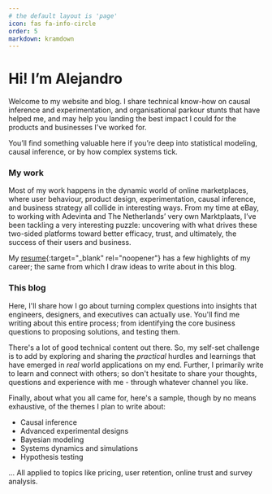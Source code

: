 ```yaml
---
# the default layout is 'page'
icon: fas fa-info-circle
order: 5
markdown: kramdown
---
```



# Hi! I’m Alejandro

Welcome to my website and blog. I share technical know-how on causal inference and experimentation, and organisational parkour stunts that have helped me, and may help you landing the best impact I could for the products and businesses I've worked for. 

You’ll find something valuable here if you’re deep into statistical modeling, causal inference, or by how complex systems tick.

### My work  
Most of my work happens in the dynamic world of online marketplaces, where user behaviour, product design, experimentation, causal inference, and business strategy all collide in interesting ways.
From my time at eBay, to working with Adevinta and The Netherlands’ very own Marktplaats, I’ve been tackling a very interesting puzzle: uncovering with what drives these two-sided platforms toward better efficacy, trust, and ultimately, the success of their users and business.

My [resume](https://aalvarezperez.github.io/resume/){:target="_blank" rel="noopener"} has a few highlights of my career; the same from which I draw ideas to write about in this blog.


### This blog
Here, I'll share how I go about turning complex questions into insights that engineers, designers, and executives can actually use. You'll find me writing about this entire process; from identifying the core business questions to proposing solutions, and testing them.

There's a lot of good technical content out there. So, my self-set challenge is to add by exploring and sharing the *practical* hurdles and learnings that have emerged in *real* world applications on my end. Further, I primarily write to learn and connect with others; so don't hesitate to share your thoughts, questions and experience with me - through whatever channel you like.

Finally, about what you all came for, here's a sample, though by no means exhaustive, of the themes I plan to write about:  
- Causal inference
- Advanced experimental designs
- Bayesian modeling
- Systems dynamics and simulations
- Hypothesis testing

... All applied to topics like pricing, user retention, online trust and survey analysis.
